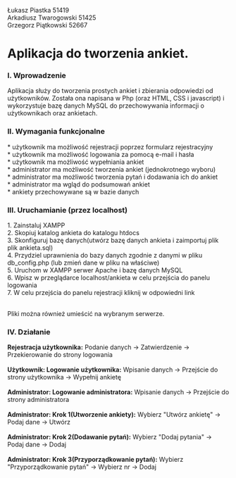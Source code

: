 Łukasz Piastka 51419<br>
Arkadiusz Twarogowski 51425<br>
Grzegorz Piątkowski 52667

<h1>Aplikacja do tworzenia ankiet.</h1>

<h3>I. Wprowadzenie</h3>
Aplikacja służy do tworzenia prostych ankiet i zbierania odpowiedzi od użytkowników. Została ona napisana w Php (oraz HTML, CSS i javascript) i wykorzystuje bazę danych MySQL do przechowywania informacji o użytkownikach oraz ankietach. 

<h3>II. Wymagania funkcjonalne</h3>
* użytkownik ma możliwość rejestracji poprzez formularz rejestracyjny<br>
* użytkownik ma możliwość logowania za pomocą e-mail i hasła<br>
* użytkownik ma możliwość wypełniania ankiet<br>
* administrator ma możliwość tworzenia ankiet (jednokrotnego wyboru)<br>
* administrator ma możliwość tworzenia pytań i dodawania ich do ankiet<br>
* administrator ma wgląd do podsumowań ankiet<br>
* ankiety przechowywane są w bazie danych<br>

<h3>III. Uruchamianie (przez localhost)</h3>
1. Zainstaluj XAMPP<br>
2. Skopiuj katalog ankieta do katalogu htdocs<br>
3. Skonfiguruj bazę danych(utwórz bazę danych ankieta i zaimportuj plik plik ankieta.sql)<br>
4. Przydziel uprawnienia do bazy danych zgodnie z danymi w pliku db_config.php (lub zmień dane w pliku na właściwe)<br>
5. Uruchom w XAMPP serwer Apache i bazę danych MySQL<br>
6. Wpisz w przeglądarce localhost/ankieta w celu przejścia do panelu logowania<br>
7. W celu przejścia do panelu rejestracji kliknij w odpowiedni link<br>

<br>

Pliki można również umieścić na wybranym serwerze.

<h3>IV. Działanie</h3>

<b>Rejestracja użytkownika:</b> Podanie danych -> Zatwierdzenie -> Przekierowanie do strony logowania<br><br>
<b>Użytkownik: Logowanie użytkownika:</b> Wpisanie danych -> Przejście do strony użytkownika -> Wypełnij ankietę <br><br>
<b>Administrator: Logowanie administratora:</b> Wpisanie danych -> Przejście do strony administratora<br><br>
<b>Administrator: Krok 1(Utworzenie ankiety):</b> Wybierz "Utwórz ankietę" -> Podaj dane -> Utwórz<br><br>
<b>Administrator: Krok 2(Dodawanie pytań):</b> Wybierz "Dodaj pytania" -> Podaj dane -> Dodaj<br><br>
<b>Administrator: Krok 3(Przyporządkowanie pytań):</b> Wybierz "Przyporządkowanie pytań" -> Wybierz nr  -> Dodaj<br><br>
